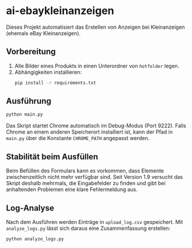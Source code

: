 # ai-ebaykleinanzeigen

Dieses Projekt automatisiert das Erstellen von Anzeigen bei Kleinanzeigen (ehemals eBay Kleinanzeigen).

## Vorbereitung
1. Alle Bilder eines Produkts in einen Unterordner von `hotfolder` legen.
2. Abhängigkeiten installieren:
   ```bash
   pip install -r requirements.txt
   ```

## Ausführung
```bash
python main.py
```
Das Skript startet Chrome automatisch im Debug-Modus (Port 9222).
Falls Chrome an einem anderen Speicherort installiert ist, kann der Pfad in
`main.py` über die Konstante `CHROME_PATH` angepasst werden.

## Stabilität beim Ausfüllen
Beim Befüllen des Formulars kann es vorkommen, dass Elemente zwischenzeitlich
nicht mehr verfügbar sind. Seit Version 1.9 versucht das Skript deshalb mehrmals,
die Eingabefelder zu finden und gibt bei anhaltenden Problemen eine klare
Fehlermeldung aus.

## Log-Analyse
Nach dem Ausführen werden Einträge in `upload_log.csv` gespeichert. Mit
`analyze_logs.py` lässt sich daraus eine Zusammenfassung erstellen:
```bash
python analyze_logs.py
```
